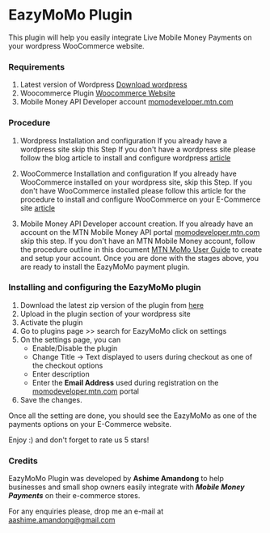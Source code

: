 # EazyMoMo Plugin
This plugin will help you easily integrate Live Mobile Money Payments on your wordpress WooCommerce website.


### Requirements
1. Latest version of Wordpress  [Download wordpress](https://wordpress.org/latest.zip)
2. Woocommerce Plugin  [Woocommerce Website](https://woocommerce.com)
3. Mobile Money API Developer account [momodeveloper.mtn.com](https://momodeveloper.mtn.com/)


### Procedure
1. Wordpress Installation and configuration 
If you already have a wordpress site skip this Step
If you don't have a wordpress site please follow the blog article to install and configure wordpress [article](https://developer.wordpress.org/advanced-administration/before-install/howto-install/)

2. WooCommerce Installation and configuration
If you already have WooCommerce installed on your wordpress site, skip this Step.
If you don't have WooCommerce installed please follow this article for the procedure to install and configure WooCommerce on your E-Commerce site [article](https://woocommerce.com/documentation/woocommerce/getting-started/)

3. Mobile Money API Developer account creation.
If you already have an account on the MTN Mobile Money API portal [momodeveloper.mtn.com](https://momodeveloper.mtn.com) skip this step.
If you don't have an MTN Mobile Money account, follow the procedure outline in this document [MTN MoMo User Guide](https://momodeveloper.mtn.com/api-documentation/getting-started/) to create and setup your account. 
Once you are done with the stages above, you are ready to install the EazyMoMo payment plugin. 

### Installing and configuring the EazyMoMo plugin
1. Download the latest zip version of the plugin from [here]()
2. Upload in the plugin section of your wordpress site
3. Activate the plugin 
4. Go to plugins page >> search for EazyMoMo click on settings 
5. On the settings page, you can 
    - Enable/Disable the plugin
    - Change Title -> Text displayed to users during checkout as one of the checkout options
    - Enter description 
    - Enter the **Email Address** used during registration on the [momodeveloper.mtn.com](https://momodeveloper.mtn.com) portal
6. Save the changes.

Once all the setting are done, you should see the EazyMoMo as one of the payments options on your E-Commerce website.

Enjoy :) and don't forget to rate us 5 stars!


### Credits
EazyMoMo Plugin was developed by **Ashime Amandong** to help businesses and small shop owners easily integrate with **_Mobile Money Payments_** on their e-commerce stores.

For any enquiries please, drop me an e-mail at aashime.amandong@gmail.com





    
